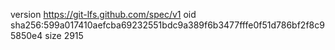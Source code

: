 version https://git-lfs.github.com/spec/v1
oid sha256:599a017410aefcba69232551bdc9a389f6b3477fffe0f51d786bf2f8c95850e4
size 2915
